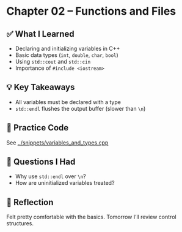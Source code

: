 # Chapter 02 – Functions and Files

## ✅ What I Learned
- Declaring and initializing variables in C++
- Basic data types (`int`, `double`, `char`, `bool`)
- Using `std::cout` and `std::cin`
- Importance of `#include <iostream>`

## 💡 Key Takeaways
- All variables must be declared with a type
- `std::endl` flushes the output buffer (slower than `\n`)

## 🧪 Practice Code
See [../snippets/variables_and_types.cpp](../snippets/variables_and_types.cpp)

## 🤔 Questions I Had
- Why use `std::endl` over `\n`?
- How are uninitialized variables treated?

## 📌 Reflection
Felt pretty comfortable with the basics. Tomorrow I’ll review control structures.

